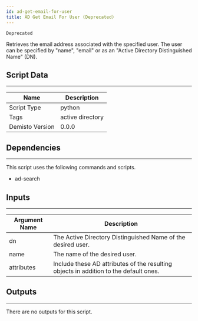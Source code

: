 ```yaml
---
id: ad-get-email-for-user
title: AD Get Email For User (Deprecated)
---
```



`Deprecated`

Retrieves the email address associated with the specified user. The user can be specified by "name", "email" or as an "Active Directory Distinguished Name" (DN).

## Script Data
---

| **Name** | **Description** |
| --- | --- |
| Script Type | python |
| Tags | active directory |
| Demisto Version | 0.0.0 |

## Dependencies
---
This script uses the following commands and scripts.
* ad-search

## Inputs
---

| **Argument Name** | **Description** |
| --- | --- |
| dn | The Active Directory Distinguished Name of the desired user. |
| name | The name of the desired user. |
| attributes | Include these AD attributes of the resulting objects in addition to the default ones. |

## Outputs
---
There are no outputs for this script.
